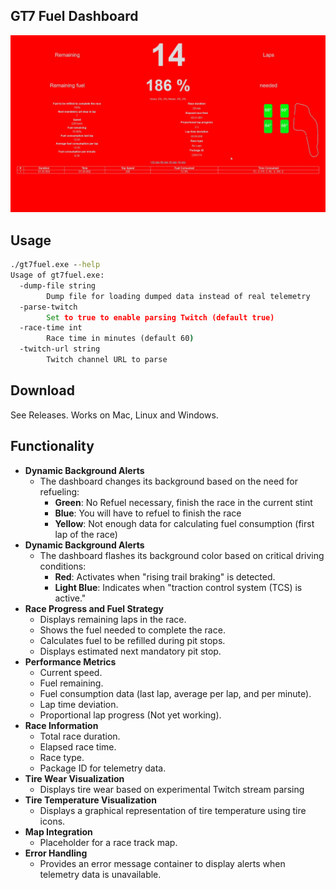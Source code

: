 ## GT7 Fuel Dashboard

![gt7fuel](assets/gt7fuel.gif)

## Usage

```cmd
./gt7fuel.exe --help
Usage of gt7fuel.exe:
  -dump-file string
        Dump file for loading dumped data instead of real telemetry
  -parse-twitch
        Set to true to enable parsing Twitch (default true)
  -race-time int
        Race time in minutes (default 60)
  -twitch-url string
        Twitch channel URL to parse
```

## Download

See Releases. Works on Mac, Linux and Windows.

## Functionality

- **Dynamic Background Alerts**
  - The dashboard changes its background based on the need for refueling:
    - **Green**: No Refuel necessary, finish the race in the current stint
    - **Blue**: You will have to refuel to finish the race
    - **Yellow**: Not enough data for calculating fuel consumption (first lap of the race)
- **Dynamic Background Alerts**
  - The dashboard flashes its background color based on critical driving conditions:
    - **Red**: Activates when "rising trail braking" is detected.
    - **Light Blue**: Indicates when "traction control system (TCS) is active."
- **Race Progress and Fuel Strategy**
  - Displays remaining laps in the race.
  - Shows the fuel needed to complete the race.
  - Calculates fuel to be refilled during pit stops.
  - Displays estimated next mandatory pit stop.
- **Performance Metrics**
  - Current speed.
  - Fuel remaining.
  - Fuel consumption data (last lap, average per lap, and per minute).
  - Lap time deviation.
  - Proportional lap progress (Not yet working).
- **Race Information**
  - Total race duration.
  - Elapsed race time.
  - Race type.
  - Package ID for telemetry data.
- **Tire Wear Visualization**
  - Displays tire wear based on experimental Twitch stream parsing
- **Tire Temperature Visualization**
  - Displays a graphical representation of tire temperature using tire icons.
- **Map Integration**
  - Placeholder for a race track map.
- **Error Handling**
  - Provides an error message container to display alerts when telemetry data is unavailable.